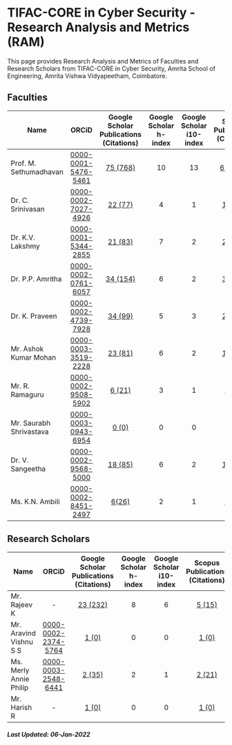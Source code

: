 # TIFAC-CORE in Cyber Security - Research Analysis and Metrics (RAM) 
This page provides Research Analysis and Metrics of Faculties and Research Scholars from TIFAC-CORE in Cyber Security, Amrita School of Engineering, Amrita Vishwa Vidyapeetham, Coimbatore.

## Faculties

| Name | ORCiD | Google Scholar <br/>Publications (Citations) | Google Scholar   <br/>h-index | Google Scholar <br/>i10-index | Scopus Publications (Citations) | Scopus h-index | 
|------|:------:|:---------------------------:|:----------------------:|:------------------------:|:-------------------:|:--------------:|
| Prof. M. Sethumadhavan | [0000-0001-5476-5461](https://orcid.org/0000-0001-5476-5461) | [75 (768)](https://scholar.google.co.in/citations?user=Xl_P9V0AAAAJ&hl=en) | 10 | 13 | [61 (400)](https://www.scopus.com/authid/detail.uri?authorId=55034101000) | 8 | 
| Dr. C. Srinivasan | [0000-0002-7027-4926](https://orcid.org/0000-0002-7027-4926) | [22 (77)](https://scholar.google.co.in/citations?user=nlt0DD4AAAAJ&hl=en) | 4 | 1 | [17 (51)](https://www.scopus.com/authid/detail.uri?authorId=43261707200) | 3 |
| Dr. K.V. Lakshmy | [0000-0001-5344-2855](https://orcid.org/0000-0001-5344-2855) | [21 (83)](https://scholar.google.co.in/citations?user=K2n1nh0AAAAJ&hl=en) | 7 | 2 | [20 (59)](https://www.scopus.com/authid/detail.uri?authorId=55032484300) | 5 |
| Dr. P.P. Amritha | [0000-0002-0761-6057](https://orcid.org/0000-0002-0761-6057) | [34 (154)](https://scholar.google.co.in/citations?user=8AwtAWsAAAAJ&hl=en) | 6 | 2 | [38 (41)](https://www.scopus.com/authid/detail.uri?authorId=36536628700) | 3 |
| Dr. K. Praveen | [0000-0002-4739-7928](https://orcid.org/0000-0002-4739-7928) | [34 (99)](https://scholar.google.com/citations?hl=en&user=NHVcW84AAAAJ&hl=en) | 5 | 3 | [29 (71)](https://www.scopus.com/authid/detail.uri?authorId=8552046600) | 4 |
| Mr. Ashok Kumar Mohan | [0000-0003-3519-2228](https://orcid.org/0000-0003-3519-2228) | [23 (81)](https://scholar.google.co.in/citations?user=W6nvRkQAAAAJ&hl=en) | 6 | 2 | [15 (34)](https://www.scopus.com/authid/detail.uri?authorId=57195934643) | 4 |
| Mr. R. Ramaguru | [0000-0002-9508-5902](https://orcid.org/0000-0002-9508-5902) | [6 (21)](https://scholar.google.co.in/citations?user=-DjvKqgAAAAJ&hl=en) | 3 | 1 | [4 (13)](https://www.scopus.com/authid/detail.uri?authorId=57210210467) | 2 |
| Mr. Saurabh Shrivastava | [0000-0003-0943-6954](https://orcid.org/0000-0003-0943-6954) | [0 (0)](https://scholar.google.com/citations?user=QdXcVjUAAAAJ&hl=en) | 0 | 0 | 0 | 0 | 
| Dr. V. Sangeetha | [0000-0002-9568-5000](https://orcid.org/0000-0002-9568-5000) | [18 (85)](https://scholar.google.co.in/citations?user=jaxJad8AAAAJ&hl=en) | 6 | 2 | [17 (53)](https://www.scopus.com/authid/detail.uri?authorId=57210551454) | 5 |
| Ms. K.N. Ambili | [0000-0002-8451-2497](https://orcid.org/0000-0002-8451-2497) | [6(26)](https://scholar.google.co.in/citations?user=ZWxL_tkAAAAJ&hl=en) | 2 | 1 | [1 (12)](https://www.scopus.com/authid/detail.uri?authorId=57200573039) | 1 |

## Research Scholars

| Name | ORCiD | Google Scholar <br/>Publications (Citations) | Google Scholar   <br/>h-index | Google Scholar <br/>i10-index | Scopus Publications (Citations) | Scopus h-index | 
|------|:------:|:---------------------------:|:----------------------:|:------------------------:|:-------------------:|:--------------:|
| Mr. Rajeev K | - | [23 (232)](https://scholar.google.com/citations?user=D9kO6VgAAAAJ&hl=en) | 8 | 6 | [5 (15)](https://www.scopus.com/authid/detail.uri?authorId=56289833000) | 2 | 
| Mr. Aravind Vishnu S S | [0000-0002-2374-5764](https://orcid.org/0000-0002-2374-5764) | [1 (0)](https://scholar.google.com/citations?hl=en&user=8q2B8WYAAAAJ&hl=en) | 0 | 0 | [1 (0)](https://www.scopus.com/authid/detail.uri?authorId=57223096858) | 0 | 
| Ms. Merly Annie Philip | [0000-0003-2548-6441](https://orcid.org/0000-0003-2548-6441) | [2 (35)](https://scholar.google.com/citations?hl=en&user=k8mFoKoAAAAJ&hl=en) | 2 | 1 | [2 (21)](https://www.scopus.com/authid/detail.uri?authorId=57202992926) | 2 | 
| Mr. Harish R | - | [1 (0)](https://scholar.google.co.in/citations?hl=en&user=weIsDiIAAAAJ&hl=en) | 0 | 0 | [1 (0)](https://www.scopus.com/authid/detail.uri?authorId=57222348310) | 0 | 

##### Last Updated: 06-Jan-2022
